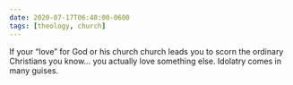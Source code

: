 ```yaml
---
date: 2020-07-17T06:40:00-0600
tags: [theology, church]
---
```


If your “love” for God or his church church leads you to scorn the ordinary Christians you know… you actually love something else. Idolatry comes in many guises.
